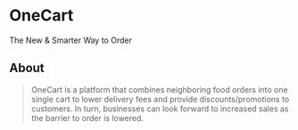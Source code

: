 # OneCart

The New & Smarter Way to Order

## About
> OneCart is a platform that combines neighboring food orders into one single cart to lower delivery fees and provide discounts/promotions to customers. In turn, businesses can look forward to increased sales as the barrier to order is lowered.

